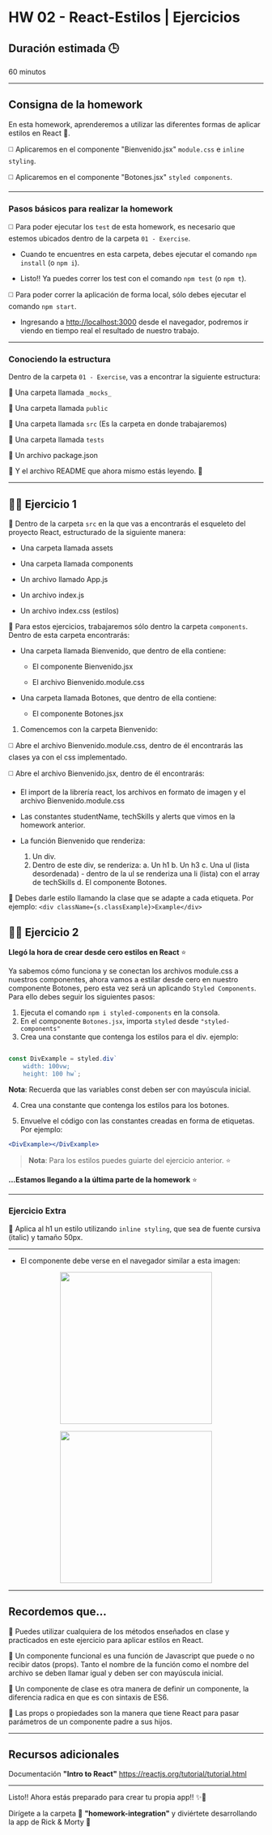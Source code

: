 # HW 02 - React-Estilos | Ejercicios

## Duración estimada 🕒

60 minutos

---

## Consigna de la homework

En esta homework, aprenderemos a utilizar las diferentes formas de aplicar estilos en React 🎨.

◻️ Aplicaremos en el componente "Bienvenido.jsx" `module.css` e `inline styling`.

◻️ Aplicaremos en el componente "Botones.jsx" `styled components`. 

---

### Pasos básicos para realizar la homework

◻️ Para poder ejecutar los `test` de esta homework, es necesario que estemos ubicados dentro de la carpeta `01 - Exercise`.

* Cuando te encuentres en esta carpeta, debes ejecutar el comando `npm install` (o `npm i`).

* Listo!! Ya puedes correr los test con el comando `npm test` (o `npm t`).

◻️ Para poder correr la aplicación de forma local, sólo debes ejecutar el comando `npm start`.

* Ingresando a <http://localhost:3000> desde el navegador, podremos ir viendo en tiempo real el resultado de nuestro trabajo.


---

### Conociendo la estructura

Dentro de la carpeta `01 - Exercise`, vas a encontrar la siguiente estructura:

🔹 Una carpeta llamada `_mocks_`

🔹 Una carpeta llamada `public`

🔹 Una carpeta llamada `src` (Es la carpeta en donde trabajaremos)

🔹 Una carpeta llamada `tests`

🔹 Un archivo package.json

🔹 Y el archivo README que ahora mismo estás leyendo. 🧐

---

## 👩‍💻 Ejercicio 1

🔹 Dentro de la carpeta `src` en la que vas a encontrarás el esqueleto del proyecto React, estructurado de la siguiente manera:

* Una carpeta llamada assets

* Una carpeta llamada components

* Un archivo llamado App.js

* Un archivo index.js

* Un archivo index.css (estilos)

🔹 Para estos ejercicios, trabajaremos sólo dentro la carpeta `components`. Dentro de esta carpeta encontrarás:

* Una carpeta llamada Bienvenido, que dentro de ella contiene:

    * El componente Bienvenido.jsx

    * El archivo Bienvenido.module.css

* Una carpeta llamada Botones, que dentro de ella contiene:

    * El componente Botones.jsx


1. Comencemos con la carpeta Bienvenido:

◻️ Abre el archivo Bienvenido.module.css, dentro de él encontrarás las clases ya con el css implementado.

◻️ Abre el archivo Bienvenido.jsx, dentro de él encontrarás:

* El import de la librería react, los archivos en formato de imagen y el archivo Bienvenido.module.css 
    
* Las constantes studentName, techSkills y alerts que vimos en la homework anterior. 

* La función Bienvenido que renderiza:

    1. Un div.
    2. Dentro de este div, se renderiza:
        a. Un h1
        b. Un h3
        c. Una ul (lista desordenada)
            -  dentro de la ul se renderiza una li (lista) con el array de techSkills
        d. El componente Botones.
        
🔹 Debes darle estilo llamando la clase que se adapte a cada etiqueta. Por ejemplo: `<div className={s.classExample}>Example</div>`

## 👩‍💻 Ejercicio 2

**Llegó la hora de crear desde cero estilos en React** ⭐

Ya sabemos cómo funciona y se conectan los archivos module.css a nuestros componentes, ahora vamos a estilar desde cero en nuestro componente Botones, pero esta vez será un aplicando `Styled Components`. Para ello debes seguir los siguientes pasos:

1. Ejecuta el comando `npm i styled-components` en la consola.
2. En el componente `Botones.jsx`, importa `styled` desde `"styled-components"`
3. Crea una constante que contenga los estilos para el div. ejemplo: 

```jsx

const DivExample = styled.div`
    width: 100vw; 
    height: 100 hw`;

```
**Nota**: Recuerda que las variables const deben ser con mayúscula inicial.

4. Crea una constante que contenga los estilos para los botones.

5. Envuelve el código con las constantes creadas en forma de etiquetas. Por ejemplo: 

```jsx
<DivExample></DivExample>
```

> **Nota**: Para los estilos puedes guiarte del ejercicio anterior. ⭐

**...Estamos llegando a la última parte de la homework** ⭐

--- 
### Ejercicio Extra

🔹 Aplica al h1 un estilo utilizando `inline styling`, que sea de fuente cursiva (italic) y tamaño 50px.

---

* El componente debe verse en el navegador similar a esta imagen:

<p align="center"><img src="./img/02.png" height="300px"></p>

<p align="center"><img src="./img/03.png" height="300px"></p>

---

## Recordemos que...

🔹 Puedes utilizar cualquiera de los métodos enseñados en clase y practicados en este ejercicio para aplicar estilos en React.

🔹 Un componente funcional es una función de Javascript que puede o no recibir datos (props). Tanto el nombre de la función como el nombre del archivo se deben llamar igual y deben ser con mayúscula inicial.

🔹 Un componente de clase es otra manera de definir un componente, la diferencia radica en que es con sintaxis de ES6.

🔹 Las props o propiedades son la manera que tiene React para pasar parámetros de un componente padre a sus hijos.

---

## Recursos adicionales

Documentación **"Intro to React"** <https://reactjs.org/tutorial/tutorial.html>

---

Listo!! Ahora estás preparado para crear tu propia app!! ✨🚀

Dirígete a la carpeta 📂 **"homework-integration"** y diviértete desarrollando la app de Rick & Morty 🤩
